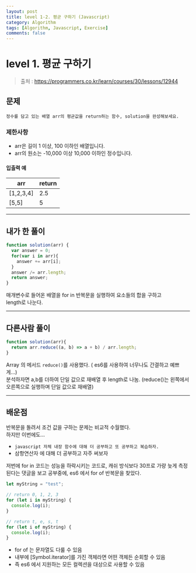 ```yaml
---
layout: post
title: level 1-2. 평균 구하기 (Javascript)
category: Algorithm
tags: [Algorithm, Javascript, Exercise]
comments: false
---
```

# level 1. 평균 구하기
> 출처 : <https://programmers.co.kr/learn/courses/30/lessons/12944>

## 문제

```
정수를 담고 있는 배열 arr의 평균값을 return하는 함수, solution을 완성해보세요.
```

### 제한사항

  - arr은 길이 1 이상, 100 이하인 배열입니다.
  - arr의 원소는 -10,000 이상 10,000 이하인 정수입니다.

#### 입출력 예

arr | return 
--------- | ---------
[1,2,3,4] | 2.5
[5,5] | 5

***

## 내가 한 풀이
```javascript
function solution(arr) {
  var answer = 0;
  for(var i in arr){
    answer += arr[i];
  }
  answer /= arr.length;
  return answer;
}
```
매개변수로 들어온 배열을 for in 반복문을 실행하여 요소들의 합을 구하고  
length로 나눈다.

***

## 다른사람 풀이
```javascript
function solution(arr){
  return arr.reduce((a, b) => a + b) / arr.length;
}
```
Array 의 메서드 `reduce()`를 사용했다. ( es6를 사용하여 너무나도 간결하고 예쁘게...)  
분석하자면 a,b를 더하여 단일 값으로 재배열 후 length로 나눔. (reduce()는 왼쪽에서 오른쪽으로 실행하며 단일 값으로 재배열)  

***

## 배운점

반복문을 돌려서 조건 값을 구하는 문제는 비교적 수월했다.  
하지만 이번에도...
- `javascript 자체 내장 함수에 대해 더 공부하고 또 공부하고 복습하자.`  
- 삼항연산자 에 대해 더 공부하고 자주 써보자

저번에 for in 코드는 성능을 하락시키는 코드로, 캐쉬 방식보다 30프로 가량 늦게 측정된다는 댓글을 보고 공부중에, es6 에서 for of 반복문을 찾았다.  

```javascript
let myString = "test";

// return 0, 1, 2, 3
for (let i in myString) {
  console.log(i);
}

// return t, e, s, t
for (let i of myString) {
  console.log(i);
}
```

- for of 는 문자열도 다룰 수 있음
- 내부에 [Symbol.iterator]를 가진 객체라면 어떤 객체든 순회할 수 있음
- 즉 es6 에서 지원하는 모든 컬렉션을 대상으로 사용할 수 있음